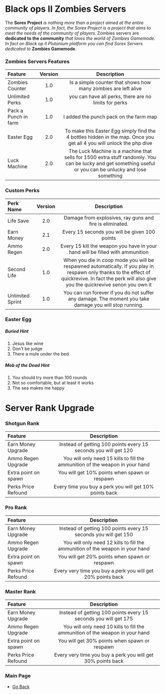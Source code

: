 # Black ops II Zombies Servers
The **Sorex Project** *is nothing more than a project aimed at the entire community of players. In fact, the Sorex Project is a project that aims to meet the needs of the community of players*. 
Zombies servers are **dedicated to the community** *that loves the world of Zombies Gamemode. In fact on Black op II Plutonium platform you can find Sorex Servers dedicated to* **Zombies Gamemode**.

### Zombies Servers Features
| Feature | Version | Description |
| :------------|:-------------:|:-------------:|
| Zombies Counter | 1.0 | Is a simple counter that shows how many zombies are left alive |
| Unlimited Perks | 1.0 | you can have all perks, there are no limits for perks |
| Pack a Punch in farm | 1.0 | I added the punch pack on the farm map |
| Easter Egg | 2.0 | To make this Easter Egg simply find the 4 bottles hidden in the map. Once you get all 4 you will unlock the php dive |
| Luck Machine | 2.0 | The Luck Machine is a machine that sells for 1500 extra stuff randomly. You can be lucky and get something useful or you can be unlucky and lose something |

### Custom Perks
| Perk Name | Version | Description |
| :------------|:-------------:|:-------------:| 
| Life Save | 2.0 | Damage from explosives, ray guns and fire is eliminated. |
| Earn Money | 2.1 | Every 15 seconds you will be given 100 points |
| Ammo Regen | 2.0 | Every 15 kill the weapon you have in your hand will be filled with ammunition |
| Second Life | 1.0 | When you die in coop mode you will be respawned automatically. If you play in respawn only thanks to the effect of quickrevive. In fact the perk will also give you the quickrevive senon you own it |
| Unlimited Sprint | 1.0 | You can run forever if you do not suffer any damage. The moment you take damage you will stop running. |

### Easter Egg

##### Buried Hint
1. Jesus like wine
2. Don't be judge
3. There a mule under the bed

##### Mob of the Dead Hint
1. You should try more than 100 rounds
2. Not so comfortable, but at least it works
3. The sea makes me happy

# Server Rank Upgrade

### Shotgun Rank
| Feature | Description | 
| :------------ |:-------------:| 
| Earn Money Upgrade  | Instead of getting 100 points every 15 seconds you will get 120 |
| Ammo Regen Upgrade  | You will only need 15 kills to fill the ammunition of the weapon in your hand |
| Extra point on spawn  | You will get 10% points when spawn or respawn |
| Perks Price Refound  | Every time you buy a perk you will get 10% points back |

### Pro Rank
| Feature | Description | 
| :------------ |:-------------:| 
| Earn Money Upgrade  | Instead of getting 100 points every 15 seconds you will get 150 |
| Ammo Regen Upgrade  | You will only need 12 kills to fill the ammunition of the weapon in your hand |
| Extra point on spawn  | You will get 20% points when spawn or respawn |
| Perks Price Refound  | Every very time you buy a perk you will get 20% points back |

### Master Rank
| Feature | Description | 
| :------------ |:-------------:| 
| Earn Money Upgrade  | Instead of getting 100 points every 15 seconds you will get 175 |
| Ammo Regen Upgrade  | You will only need 10 kills to fill the ammunition of the weapon in your hand |
| Extra point on spawn  | You will get 30% points when spawn or respawn |
| Perks Price Refound  | Every very time you buy a perk you will get 30% points back |

### Main Page
- [Go Back](https://github.com/DoktorSAS/Sorex/blob/main/README.md)
